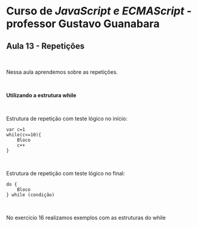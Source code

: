 # Curso de *JavaScript e ECMAScript* - professor Gustavo Guanabara 

## Aula 13 - Repetições
<br>
<p>Nessa aula aprendemos sobre as repetições.</p>
<br>
<p><strong>Utilizando a estrutura while</strong></p>
<br>
<p>Estrutura de repetição com teste lógico no início:</p>
<pre><code>var c=1
while(c<=10){
    Bloco
    c++
}
</code></pre>
<br>
<p>Estrutura de repetição com teste lógico no final:</p>
<pre><code>do {
    Bloco
} while (condição)
</code></pre>
<br>
<p>No exercício 16 realizamos exemplos com as estruturas do while</p>

